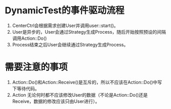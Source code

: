 # DynamicTest的事件驱动流程

1. CenterCtrl会根据需求创建User并调用user::start()。
2. User是异步的，User会通过Strategy生成Process，随后开始按照预设的间隔调用Action::Do()
3. Process结束之后User会继续通过Strategy生成Process。

# 需要注意的事项
1. Action::Do()和Action::Receive()是互斥的，所以不应该在Action::Do()中写下等待代码。
2. Action 无论何时都不应该修改User的数据（不论是Action::Do()还是Receive，数据的修改应该只由User进行）。

